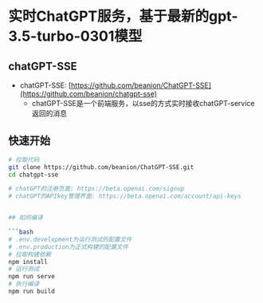 # 实时ChatGPT服务，基于最新的gpt-3.5-turbo-0301模型

## chatGPT-SSE

- chatGPT-SSE: [https://github.com/beanion/ChatGPT-SSE](https://github.com/beanion/chatgpt-sse) 
  - chatGPT-SSE是一个前端服务，以sse的方式实时接收chatGPT-service返回的消息


## 快速开始

```bash
# 拉取代码
git clone https://github.com/beanion/ChatGPT-SSE.git
cd chatgpt-sse

# chatGPT的注册页面: https://beta.openai.com/signup
# chatGPT的APIkey管理界面: https://beta.openai.com/account/api-keys


## 如何编译

```bash
# .env.development为运行测试的配置文件
# .env.production为正式构建的配置文件
# 拉取构建依赖
npm install
# 运行测试
npm run serve
# 执行编译
npm run build
```
